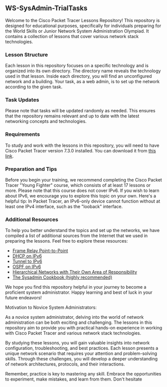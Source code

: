 ## WS-SysAdmin-TrialTasks

Welcome to the Cisco Packet Tracer Lessons Repository! This repository is designed for educational purposes, specifically for individuals preparing for the World Skills or Junior Network System Administration Olympiad. It contains a collection of lessons that cover various network stack technologies.

### Lesson Structure

Each lesson in this repository focuses on a specific technology and is organized into its own directory. The directory name reveals the technology used in that lesson. Inside each directory, you will find an unconfigured network and a building. Your task, as a web admin, is to set up the network according to the given task.

### Task Updates

Please note that tasks will be updated randomly as needed. This ensures that the repository remains relevant and up to date with the latest networking concepts and technologies.

### Requirements

To study and work with the lessons in this repository, you will need to have Cisco Packet Tracer version 7.3.0 installed. You can download it from [this link](https://drive.google.com/file/d/156VqOtrKKDdOB8TixG3E61ucWfF1cYx7/view?usp=drive_link).

### Preparation and Tips

Before you begin your training, we recommend completing the Cisco Packet Tracer "Young Fighter" course, which consists of at least 17 lessons or more. Please note that this course does not cover IPv6. If you wish to learn about IPv6, we encourage you to explore this topic on your own. Here's a helpful tip: In Packet Tracer, an IPv6-only device cannot function without at least one IPv4 interface, such as the "looback" interface.

### Additional Resources

To help you better understand the topics and set up the networks, we have compiled a list of additional sources from the Internet that we used in preparing the lessons. Feel free to explore these resources:

- [Frame Relay Point-to-Point](http://blog.evgenybelkin.ru/2013/06/frame-relay-point-to-point.html?m=1)
- [DHCP on IPv6](http://blog.evgenybelkin.ru/2014/01/slaac-statless-dhcpv6.html?m=1)
- [Tunnel to IPv6](http://blog.evgenybelkin.ru/2011/08/ipv6-manual-p-t-p-tunnel.html?m=1)
- [OSPF on IPv6](http://blog.evgenybelkin.ru/2011/07/ospfv3-ipv6.html?m=1)
- [Hierarchical Networks with Their Own Area of Responsibility](http://blog.evgenybelkin.ru/2011/07/ospf-stub-totally-stub-nssa-totally.html?m=1)
- [The Sysadmin Cookbook (highly recommended)](http://blog.evgenybelkin.ru)

We hope you find this repository helpful in your journey to become a proficient system administrator. Happy learning and best of luck in your future endeavors!

Motivation to Novice System Administrators:

As a novice system administrator, delving into the world of network administration can be both exciting and challenging. The lessons in this repository aim to provide you with practical hands-on experience in working with Cisco Packet Tracer and various network stack technologies.

By studying these lessons, you will gain valuable insights into network configuration, troubleshooting, and best practices. Each lesson presents a unique network scenario that requires your attention and problem-solving skills. Through these challenges, you will develop a deeper understanding of network architectures, protocols, and their interactions.

Remember, practice is key to mastering any skill. Embrace the opportunities to experiment, make mistakes, and learn from them. Don't hesitate
